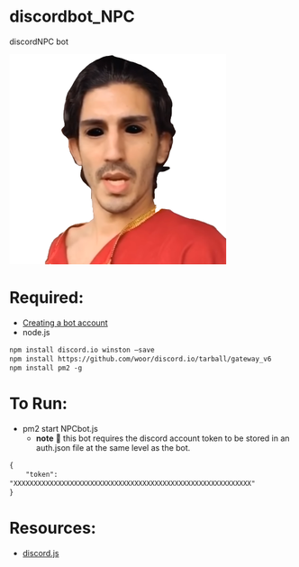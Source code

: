 # discordbot_NPC
discordNPC bot


![GitHub Logo](/bot.png)


# Required:
  * [Creating a bot account](https://discordpy.readthedocs.io/en/latest/discord.html)
  * node.js
  ```
  npm install discord.io winston –save
  npm install https://github.com/woor/discord.io/tarball/gateway_v6
  npm install pm2 -g
  ```

# To Run:
  * pm2 start NPCbot.js
  	* **note** :thinking: this bot requires the discord account token to be stored in an auth.json file at the same level as the bot.  	
```
{
	"token": "XXXXXXXXXXXXXXXXXXXXXXXXXXXXXXXXXXXXXXXXXXXXXXXXXXXXXXXXXXX"
}
```
  
# Resources:
  * [discord.js](https://discord.js.org/#/docs/main/stable/general/welcome)
